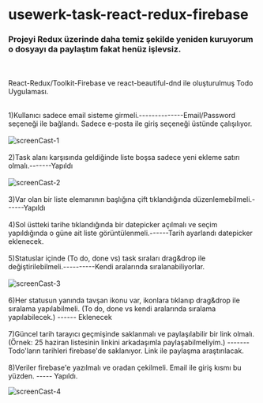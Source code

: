 # usewerk-task-react-redux-firebase 
<h3>Projeyi Redux üzerinde daha temiz şekilde yeniden kuruyorum o dosyayı da paylaştım fakat henüz işlevsiz.</h3><br><br>
React-Redux/Toolkit-Firebase ve react-beautiful-dnd ile oluşturulmuş Todo Uygulaması.<br><br>


1)Kullanıcı sadece email sisteme girmeli.--------------Email/Password seçeneği ile bağlandı. Sadece e-posta ile giriş seçeneği üstünde çalışılıyor. <br><br>
![screenCast-1](https://user-images.githubusercontent.com/96916024/172897474-e09355da-6530-4d16-9ac9-ed3bd64f3709.gif)<br><br>
2)Task alanı karşısında geldiğinde liste boşsa sadece yeni ekleme satırı olmalı.-------Yapıldı <br><br>
![screenCast-2](https://user-images.githubusercontent.com/96916024/172897533-5ae39e5d-089d-49a9-b3ad-b31882cbc52b.gif)<br><br>
3)Var olan bir liste elemanının başlığına çift tıklandığında düzenlemebilmeli.------Yapıldı<br><br>
4)Sol üstteki tarihe tıklandığında bir datepicker açılmalı ve seçim yapıldığında o güne ait liste görüntülenmeli.------Tarih ayarlandı datepicker eklenecek.<br><br>
5)Statuslar içinde (To do, done vs) task sıraları drag&drop ile değiştirilebilmeli.----------Kendi aralarında sıralanabiliyorlar.<br><br>
![screenCast-3](https://user-images.githubusercontent.com/96916024/172897565-7b0cf63a-b3e4-49b4-a8bc-30bb2df80fda.gif)<br><br>
6)Her statusun yanında tavşan ikonu var, ikonlara tıklanıp drag&drop ile sıralama yapılabilmeli. 
   (To do, done vs kendi aralarında sıralama yapılabilecek.) ------ Eklenecek<br><br>
7)Güncel tarih tarayıcı geçmişinde saklanmalı ve paylaşılabilir bir link olmalı. 
   (Örnek: 25 haziran listesinin linkini arkadaşımla paylaşabilmeliyim.) ------- Todo'ların tarihleri firebase'de saklanıyor. Link ile paylaşma araştırılacak.<br><br>
8)Veriler firebase'e yazılmalı ve oradan çekilmeli. Email ile giriş kısmı bu yüzden. ----- Yapıldı.




![screenCast-4](https://user-images.githubusercontent.com/96916024/172897604-35b8c32c-433c-4c29-8dee-474afc62f987.gif)
